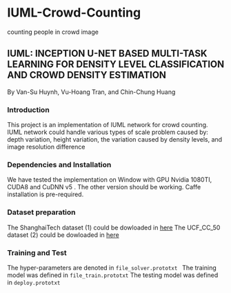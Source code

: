 # IUML-Crowd-Counting
counting people in crowd image

## IUML: INCEPTION U-NET BASED MULTI-TASK LEARNING FOR DENSITY LEVEL CLASSIFICATION AND CROWD DENSITY ESTIMATION
By Van-Su Huynh, Vu-Hoang Tran, and Chin-Chung Huang

### Introduction
This project is an implementation of IUML network for crowd counting. IUML network could handle various types of scale problem caused by: depth variation, height variation, the variation caused by density levels, and image resolution difference 

### Dependencies and Installation 
We have tested the implementation on Window with GPU Nvidia 1080TI, CUDA8 and CuDNN v5 . The other version should be working. Caffe installation is pre-required.

### Dataset preparation
The ShanghaiTech dataset (1) could be dowloaded in [here]( https://www.dropbox.com/s/fipgjqxl7uj8hd5/ShanghaiTech.zip?dl=0)
The UCF_CC_50 dataset (2) could be dowloaded in [here](https://www.crcv.ucf.edu/data/ucf-cc-50/)


### Training and Test
The hyper-parameters are denoted in ```file_solver.prototxt ```
The training model was defined in ``` file_train.prototxt ```
The testing model was defined in ``` deploy.prototxt ```



